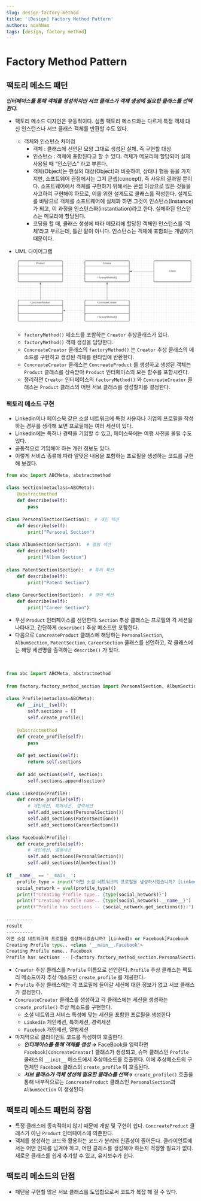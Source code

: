 ```yaml
---
slug: design-factory-method
title: '[Design] Factory Method Pattern'
authors: noahNam
tags: [design, factory method]
---
```



# Factory Method Pattern

## 팩토리 메소드 패턴  
***인터페이스를 통해 객체를 생성하지만 서브 클래스가 객체 생성에 필요한 클래스를 선택한다.***

- 팩토리 메소드 디자인은 유동적이다. 심플 팩토리 메소드와는 다르게 특정 객체 대신 인스턴스나 서브 클래스 객체를 반환할 수도 있다.
    - 객체와 인스턴스 차이점
        - 객체 : 클래스에 선언된 모양 그대로 생성된 실체. 즉 구현할 대상
        - 인스턴스 : 객체에 포함된다고 할 수 있다. 객체가 메모리에 할당되어 실제 사용될 때 “인스턴스” 라고 부른다.
        - 객체(Object)는 현실의 대상(Object)과 비슷하여, 상태나 행동 등을 가지지만, 소프트웨어 관점에서는 그저 콘셉(concept), 즉 사유의 결과일 뿐이다. 소프트웨어에서 객체를 구현하기 위해서는 콘셉 이상으로 많은 것들을 사고하여 구현해야 하므로, 이를 위한 설계도로 클래스를 작성한다. 설계도를 바탕으로 객체를 소프트웨어에 실체화 하면 그것이 인스턴스(Instance)가 되고, 이 과정을 인스턴스화(instantiation)라고 한다. 실체화된 인스턴스는 메모리에 할당된다.
        - 코딩을 할 때, 클래스 생성에 따라 메모리에 할당된 객체인 인스턴스를 ‘객체’라고 부르는데, 틀린 말이 아니다. 인스턴스는 객체에 포함되는 개념이기 때문이다.

- UML 다이어그램
![다이어그램](./../../static/img/factory_method/uml.png)
  - `factoryMethod()` 메소드를 포함하는 `Creator` 추상클래스가 있다.
  - `factoryMethod()` 객체 생성을 담당한다.
  - `ConcreateCreator` 클래스의 `factoryMethod()` 는 `Creator` 추상 클래스의 메소드를 구현하고 생성된 객체를 런타임에 반환한다.
  - `ConcreateCreator` 클래스는 `ConcreateProduct` 를 생성하고 생성된 객체는 `Product` 클래스를 상속받아 `Product` 인터페이스의 모든 함수를 포함시킨다.
  - 정리하면 `Creator` 인터페이스의 `factoryMethod()`  와 `ConcreateCreator` 클래스는 `Product`  클래스의 어떤 서브 클래스를 생성할지를 결정한다.

### 팩토리 메소드 구현

- Linkedin이나 페이스북 같은 소셜 네트워크에 특정 사용자나 기업의 프로필을 작성하는 경우를 생각해 보면 프로필에는 여러 세션이 있다.
- Linkedin에는 특허나 경력을 기입할 수 있고, 페이스북에는 여행 사진을 올릴 수도 있다.
- 공통적으로 기입해야 하는 개인 정보도 있다.
- 이렇게 서비스 종류에 따라 알맞은 내용을 포함하는 프로필을 생성하는 코드를 구현해 보겠다.

```python
from abc import ABCMeta, abstractmethod

class Section(metaclass=ABCMeta):
    @abstractmethod
    def describe(self):
        pass

class PersonalSection(Section):  # 개인 섹션
    def describe(self):
        print("Personal Section")

class AlbumSection(Section):  # 앨범 섹션
    def describe(self):
        print("Album Section")

class PatentSection(Section):  # 특허 섹션
    def describe(self):
        print("Patent Section")

class CareerSection(Section):  # 경력 섹션
    def describe(self):
        print("Career Section")
```
- 우선 `Product` 인터페이스를 선언한다. `Section` 추상 클래스는 프로필의 각 세션을 나타내고, 간단하게 `describe()` 추상 메소드만 포함한다.
- 다음으로 `ConcreateProduct` 클래스에 해당하는 `PersonalSection`, `AlbumSection`, `PatentSection`, `CareerSection` 클래스를 선언하고, 각 클래스에는 해당 세션명을 출력하는 `describe()` 가 있다.

<br/>

```python
from abc import ABCMeta, abstractmethod

from factory.factory_method_section import PersonalSection, AlbumSection, PatentSection, CareerSection

class Profile(metaclass=ABCMeta):
    def __init__(self):
        self.sections = []
        self.create_profile()

    @abstractmethod
    def create_profile(self):
        pass

    def get_sections(self):
        return self.sections

    def add_sections(self, section):
        self.sections.append(section)

class LinkedIn(Profile):
    def create_profile(self):
        # 개인세션, 특허세션, 경력세션
        self.add_sections(PersonalSection())
        self.add_sections(PatentSection())
        self.add_sections(CareerSection())

class Facebook(Profile):
    def create_profile(self):
        # 개인세션, 앨범세션
        self.add_sections(PersonalSection())
        self.add_sections(AlbumSection())

if __name__ == '__main__':
    profile_type = input("어떤 소셜 네트워크의 프로필을 생성하시겠습니까? [LinkedIn or Facebook]")
    social_network = eval(profile_type)()
    print(f"Creating Profile type.. {type(social_network)}")
    print(f"Creating Profile name.. {type(social_network).__name__}")
    print(f"Profile has sections -- {social_network.get_sections()})") 

----------
result
----------
어떤 소셜 네트워크의 프로필을 생성하시겠습니까? [LinkedIn or Facebook]Facebook
Creating Profile type.. <class '__main__.Facebook'>
Creating Profile name.. Facebook
Profile has sections -- [<factory.factory_method_section.PersonalSection object at 0x7fd14f400250>, <factory.factory_method_section.AlbumSection object at 0x7fd14f495eb0>])
```

- `Creator` 추상 클래스를  `Profile`  이름으로 선언한다. `Profile` 추상 클래스는  팩토리 메소드이자 추상 메소드인 `create_profile` 를 제공한다.
- `Profile` 추상 클래스에는 각 프로필에 들어갈 세션에 대한 정보가 없고 서브 클래스가 결정한다.
- `ConcreateCreator` 클래스를 생성하고 각 클래스에는 세션을 생성하는 `create_profile()` 추상 메소드를 구현한다.
    - 소셜 네트워크 서비스 특성에 맞는 세션을 포함한 프로필을 생성한다
    - `LinkedIn`  개인세션, 특허세션, 경력세션
    - `Facebook`  개인세션, 앨범세션
- 마지막으로 클라이언트 코드를 작성하여 호출한다.
    - ***인터페이스를 통해 객체를 생성 →*** FaceBook을 입력하면 `Facebook[ConcreateCreator]` 클래스가 생성되고, 슈퍼 클래스인 `Profile` 클래스의 `__init__` 메소드에서 추상메소드를 호출한다. 이에 추상메소드의 구현체인 `Facebook` 클래스의 `create_profile` 이 호출된다.
    - ***서브 클래스가 객체 생성에 필요한 클래스를 선택→*** `create_profile()` 호출을 통해 내부적으로는 `ConcreateProduct` 클래스인 `PersonalSection`과 `AlbumSection` 이 생성된다.

## 팩토리 메소드 패턴의 장점

- 특정 클래스에 종속적이지 않기 때문에 개발 및 구현이 쉽다. `ConcreateProduct` 클래스가 아닌 `Product` 인터페이스에 의존한다.
- 객체를 생성하는 코드와 활용하는 코드가 분리돼 읜존성이 줄어든다. 클라이언트에서는 어떤 인자를 넘겨야 하고, 어떤 클래스를 생성해야 하는지 걱정할 필요가 없다. 새로운 클래스를 쉽게 추가할 수 있고, 유지보수가 쉽다.

## 팩토리 메소드의 단점

- 패턴을 구현할 많은 서브 클래스를 도입합으로써 코드가 복잡 해 질 수 있다.